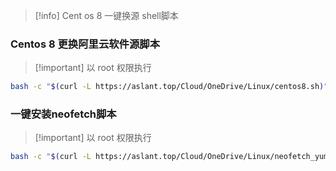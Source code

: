 > [!info] Cent os 8 一键换源 shell脚本

### Centos 8 更换阿里云软件源脚本

> [!important] 以 root 权限执行

```sh
bash -c "$(curl -L https://aslant.top/Cloud/OneDrive/Linux/centos8.sh)"
```

### 一键安装neofetch脚本

> [!important] 以 root 权限执行

```sh
bash -c "$(curl -L https://aslant.top/Cloud/OneDrive/Linux/neofetch_yum.sh)"
```